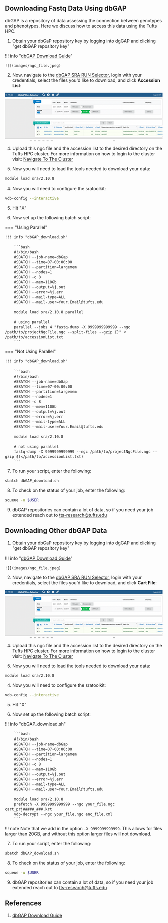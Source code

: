 ## Downloading Fastq Data Using dbGAP

dbGAP is a repository of data assessing the connection between genotypes and phenotypes. Here we discuss how to access this data using the Tufts HPC.

1. Obtain your dbGaP repository key by logging into dgGAP and clicking "get dbGAP repository key"

!!! info "[dbGAP Download Guide](https://www.ncbi.nlm.nih.gov/sra/docs/sra-dbgap-download/)"

    ![](images/ngc_file.jpeg)

2. Now, navigate to the [dbGAP SRA RUN Selector](https://www.ncbi.nlm.nih.gov/Traces/study/), login with your credentials, select the files you'd like to download, and click **Accession List**:

![](images/accList.png)

4. Upload this ngc file and the accession list to the desired directory on the Tufts HPC cluster. For more information on how to login to the cluster visit: [Navigate To The Cluster](../hpc-user-guide/navigate-to-cluster.md)

3. Now you will need to load the tools needed to download your data:

```bash
module load sra/2.10.8
```

4. Now you will need to configure the sratoolkit:

```bash
vdb-config --interactive
```
5. Hit "X"

6. Now set up the following batch script:

=== "Using Parallel"

    !!! info "dbGAP_download.sh"

        ```bash
        #!/bin/bash
        #SBATCH --job-name=dbGap
        #SBATCH --time=07-00:00:00
        #SBATCH --partition=largemem
        #SBATCH --nodes=1
        #SBATCH -c 8
        #SBATCH --mem=110Gb
        #SBATCH --output=%j.out
        #SBATCH --error=%j.err
        #SBATCH --mail-type=ALL
        #SBATCH --mail-user=Your.Email@tufts.edu
        
        module load sra/2.10.8 parallel
    
        # using parallel
        parallel --jobs 4 "fastq-dump -X 9999999999999 --ngc /path/to/projectNgcFile.ngc --split-files --gzip {}" < /path/to/accessionList.txt
        ```

=== "Not Using Parallel"

    !!! info "dbGAP_download.sh"

        ```bash
        #!/bin/bash
        #SBATCH --job-name=dbGap
        #SBATCH --time=07-00:00:00
        #SBATCH --partition=largemem
        #SBATCH --nodes=1
        #SBATCH -c 8
        #SBATCH --mem=110Gb
        #SBATCH --output=%j.out
        #SBATCH --error=%j.err
        #SBATCH --mail-type=ALL
        #SBATCH --mail-user=Your.Email@tufts.edu
    
        module load sra/2.10.8 
        
        # not using parallel
        fastq-dump -X 9999999999999 --ngc /path/to/projectNgcFile.ngc --gzip $(</path/to/accessionList.txt)
        ```
    
7. To run your script, enter the following:

```bash
sbatch dbGAP_download.sh
```

8. To check on the status of your job, enter the following:

```bash
squeue -u $USER
```

9. dbGAP repositories can contain a lot of data, so if you need your job extended reach out to [tts-research@tufts.edu](tts-research@tufts.edu)

## Downloading Other dbGAP Data

1. Obtain your dbGaP repository key by logging into dgGAP and clicking "get dbGAP repository key"

!!! info "[dbGAP Download Guide](https://www.ncbi.nlm.nih.gov/sra/docs/sra-dbgap-download/)"

    ![](images/ngc_file.jpeg)

2. Now, navigate to the [dbGAP SRA RUN Selector](https://www.ncbi.nlm.nih.gov/Traces/study/), login with your credentials, select the files you'd like to download, and click **Cart File**:

![](images/accList.png)

4. Upload this ngc file and the accession list to the desired directory on the Tufts HPC cluster. For more information on how to login to the cluster visit: [Navigate To The Cluster](../hpc-user-guide/navigate-to-cluster.md)

3. Now you will need to load the tools needed to download your data:

```bash
module load sra/2.10.8
```

4. Now you will need to configure the sratoolkit:

```bash
vdb-config --interactive
```
5. Hit "X"

6. Now set up the following batch script:

!!! info "dbGAP_download.sh"

        ```bash
        #!/bin/bash
        #SBATCH --job-name=dbGap
        #SBATCH --time=07-00:00:00
        #SBATCH --partition=largemem
        #SBATCH --nodes=1
        #SBATCH -c 8
        #SBATCH --mem=110Gb
        #SBATCH --output=%j.out
        #SBATCH --error=%j.err
        #SBATCH --mail-type=ALL
        #SBATCH --mail-user=Your.Email@tufts.edu
        
        module load sra/2.10.8
        prefetch -X 9999999999999 --ngc your_file.ngc cart_prj#####_###.krt
        vdb-decrypt --ngc your_file.ngc enc_file.xml
        ```

!!! note
    Note that we add in the option `-X 9999999999999`. This allows for files larger than 20GB, and without this option larger files will not download.

7. To run your script, enter the following:

```bash
sbatch dbGAP_download.sh
```

8. To check on the status of your job, enter the following:

```bash
squeue -u $USER
```

9. dbGAP repositories can contain a lot of data, so if you need your job extended reach out to [tts-research@tufts.edu](tts-research@tufts.edu)
## References

1. [dbGAP Download Guide](https://www.ncbi.nlm.nih.gov/sra/docs/sra-dbgap-download/)
